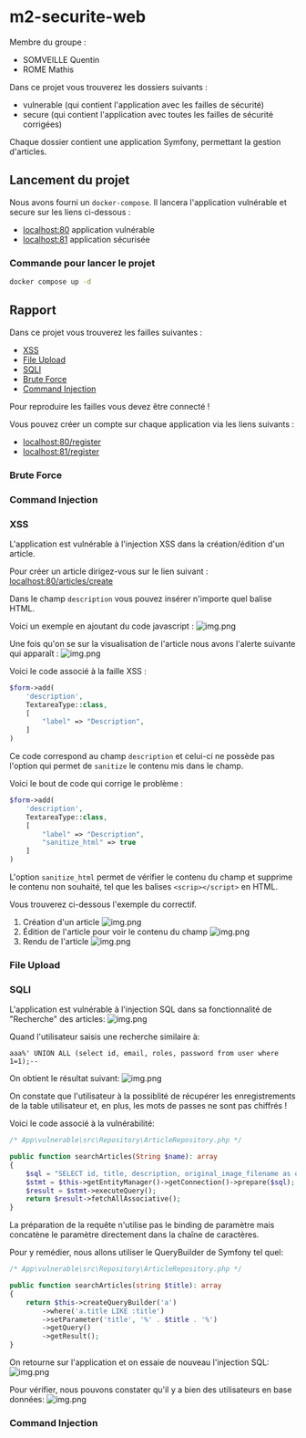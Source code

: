 # m2-securite-web

Membre du groupe :
- SOMVEILLE Quentin
- ROME Mathis

Dans ce projet vous trouverez les dossiers suivants :
- vulnerable (qui contient l'application avec les failles de sécurité)
- secure (qui contient l'application avec toutes les failles de sécurité corrigées)

Chaque dossier contient une application Symfony, permettant la gestion d'articles.

## Lancement du projet

Nous avons fourni un `docker-compose`. 
Il lancera l'application vulnérable et secure sur les liens ci-dessous :
- [localhost:80](http://localhost:80) application vulnérable
- [localhost:81](http://localhost:81) application sécurisée

### Commande pour lancer le projet
```bash
docker compose up -d
```

## Rapport

Dans ce projet vous trouverez les failles suivantes :

- [XSS](#xss)
- [File Upload](#file-upload)
- [SQLI](#sqli)
- [Brute Force](#brute-force) 
- [Command Injection](#command-injection)

Pour reproduire les failles vous devez être connecté !

Vous pouvez créer un compte sur chaque application via les liens suivants :
- [localhost:80/register](http://localhost:80/register)
- [localhost:81/register](http://localhost:81/register)

### Brute Force
### Command Injection
### XSS
L'application est vulnérable à l'injection XSS dans la création/édition d'un article.

Pour créer un article dirigez-vous sur le lien suivant : [localhost:80/articles/create](http://localhost:80/articles/create)

Dans le champ `description` vous pouvez insérer n'importe quel balise HTML.

Voici un exemple en ajoutant du code javascript :
![img.png](images/xss/xss_vulnerable_1.png)

Une fois qu'on se sur la visualisation de l'article nous avons l'alerte suivante qui apparaît :
![img.png](images/xss/xss_vulnerable_2.png)

Voici le code associé à la faille XSS :

```php
$form->add(
    'description',
    TextareaType::class,
    [
        "label" => "Description",
    ]
)
```

Ce code correspond au champ `description` et celui-ci ne possède pas l'option qui permet
de `sanitize` le contenu mis dans le champ.

Voici le bout de code qui corrige le problème :

```php
$form->add(
    'description',
    TextareaType::class,
    [
        "label" => "Description",
        "sanitize_html" => true
    ]
)
```

L'option `sanitize_html` permet de vérifier le contenu du champ et supprime le contenu non souhaité, tel que les balises `<scrip></script>` en HTML.

Vous trouverez ci-dessous l'exemple du correctif.

1. Création d'un article ![img.png](images/xss/xss_secure_1.png)
2. Édition de l'article pour voir le contenu du champ ![img.png](images/xss/xss_secure_2.png)
3. Rendu de l'article ![img.png](images/xss/xss_secure_3.png)

### File Upload
### SQLI
L'application est vulnérable à l'injection SQL dans sa fonctionnalité de "Recherche" des articles: 
![img.png](images/sqli/sqli_vulnerable_1.png)

Quand l'utilisateur saisis une recherche similaire à:
```shell
aaa%' UNION ALL (select id, email, roles, password from user where 1=1);-- 
```

On obtient le résultat suivant:
![img.png](images/sqli/sqli_vulnerable_2.png)

On constate que l'utilisateur à la possiblité de récupérer les enregistrements de la table utilisateur et, en plus, les mots de passes ne sont pas chiffrés !

Voici le code associé à la vulnérabilité:
```php
/* App\vulnerable\src\Repository\ArticleRepository.php */

public function searchArticles(String $name): array
{
    $sql = "SELECT id, title, description, original_image_filename as originalImageFilename FROM article WHERE title LIKE '%" . $name . "%' ";
    $stmt = $this->getEntityManager()->getConnection()->prepare($sql);
    $result = $stmt->executeQuery();
    return $result->fetchAllAssociative();
}
```

La préparation de la requête n'utilise pas le binding de paramètre mais concatène le paramètre directement dans la chaîne de caractères.

Pour y remédier, nous allons utiliser le QueryBuilder de Symfony tel quel: 
```php
/* App\vulnerable\src\Repository\ArticleRepository.php */

public function searchArticles(string $title): array
{
    return $this->createQueryBuilder('a')
        ->where('a.title LIKE :title')
        ->setParameter('title', '%' . $title . '%')
        ->getQuery()
        ->getResult();
}
```

On retourne sur l'application et on essaie de nouveau l'injection SQL:
![img.png](images/sqli/sqli_secure_1.png)

Pour vérifier, nous pouvons constater qu'il y a bien des utilisateurs en base données:
![img.png](images/sqli/sqli_secure_2.png)
### Command Injection